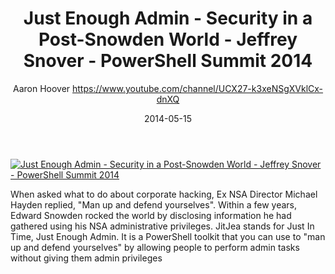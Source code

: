 ﻿---
title: Just Enough Admin - Security in a Post-Snowden World - Jeffrey Snover - PowerShell Summit 2014
date: 2014-05-15
tags: PowerShellOrg, Summit, USA, English, Conference, Powershell Summit 2014
author: Aaron Hoover https://www.youtube.com/channel/UCX27-k3xeNSgXVklCx-dnXQ
---

[![Just Enough Admin - Security in a Post-Snowden World - Jeffrey Snover - PowerShell Summit 2014](https://i3.ytimg.com/vi/RhXkyBXwE9k/hqdefault.jpg "Just Enough Admin - Security in a Post-Snowden World - Jeffrey Snover - PowerShell Summit 2014")](https://www.youtube.com/watch?v=RhXkyBXwE9k)

When asked what to do about corporate hacking, Ex NSA Director Michael Hayden replied, "Man up and defend yourselves".   Within a few years, Edward Snowden rocked the world by disclosing information he had gathered using his NSA administrative privileges.  JitJea stands for Just In Time, Just Enough Admin.  It is a PowerShell toolkit that you can use to "man up and defend yourselves" by allowing people to perform admin tasks without giving them admin privileges

